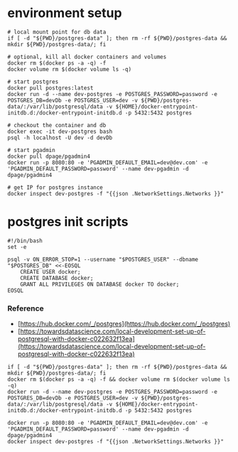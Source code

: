 # environment setup

```
# local mount point for db data
if [ -d "${PWD}/postgres-data" ]; then rm -rf ${PWD}/postgres-data && mkdir ${PWD}/postgres-data/; fi

# optional, kill all docker containers and volumes
docker rm $(docker ps -a -q) -f
docker volume rm $(docker volume ls -q)

# start postgres
docker pull postgres:latest
docker run -d --name dev-postgres -e POSTGRES_PASSWORD=password -e POSTGRES_DB=devDb -e POSTGRES_USER=dev -v ${PWD}/postgres-data/:/var/lib/postgresql/data -v ${HOME}/docker-entrypoint-initdb.d:/docker-entrypoint-initdb.d -p 5432:5432 postgres

# checkout the container and db
docker exec -it dev-postgres bash
psql -h localhost -U dev -d devDb

# start pgadmin
docker pull dpage/pgadmin4
docker run -p 8080:80 -e 'PGADMIN_DEFAULT_EMAIL=dev@dev.com' -e 'PGADMIN_DEFAULT_PASSWORD=password' --name dev-pgadmin -d dpage/pgadmin4

# get IP for postgres instance
docker inspect dev-postgres -f "{{json .NetworkSettings.Networks }}"
```

# postgres init scripts

```
#!/bin/bash
set -e

psql -v ON_ERROR_STOP=1 --username "$POSTGRES_USER" --dbname "$POSTGRES_DB" <<-EOSQL
    CREATE USER docker;
    CREATE DATABASE docker;
    GRANT ALL PRIVILEGES ON DATABASE docker TO docker;
EOSQL
```


### Reference
 - [https://hub.docker.com/_/postgres](https://hub.docker.com/_/postgres)
 - [https://towardsdatascience.com/local-development-set-up-of-postgresql-with-docker-c022632f13ea](https://towardsdatascience.com/local-development-set-up-of-postgresql-with-docker-c022632f13ea)



```
if [ -d "${PWD}/postgres-data" ]; then rm -rf ${PWD}/postgres-data && mkdir ${PWD}/postgres-data/; fi
docker rm $(docker ps -a -q) -f && docker volume rm $(docker volume ls -q)
docker run -d --name dev-postgres -e POSTGRES_PASSWORD=password -e POSTGRES_DB=devDb -e POSTGRES_USER=dev -v ${PWD}/postgres-data/:/var/lib/postgresql/data -v ${HOME}/docker-entrypoint-initdb.d:/docker-entrypoint-initdb.d -p 5432:5432 postgres

docker run -p 8080:80 -e 'PGADMIN_DEFAULT_EMAIL=dev@dev.com' -e 'PGADMIN_DEFAULT_PASSWORD=password' --name dev-pgadmin -d dpage/pgadmin4
docker inspect dev-postgres -f "{{json .NetworkSettings.Networks }}"
```
